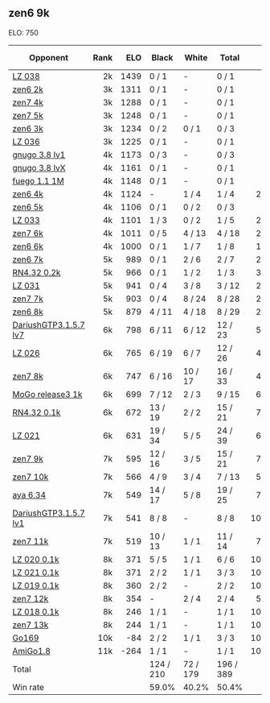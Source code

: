 ## zen6 9k ##

ELO: 750

Opponent | Rank | ELO | Black | White | Total | Win rate
---------|-----:|----:|-------|-------|-------|-------:
[LZ 038](LZ%20038.md) | 2k | 1439 | 0 / 1 | - | 0 / 1 | 0.0%
[zen6 2k](zen6%202k.md) | 3k | 1311 | 0 / 1 | - | 0 / 1 | 0.0%
[zen7 4k](zen7%204k.md) | 3k | 1288 | 0 / 1 | - | 0 / 1 | 0.0%
[zen7 5k](zen7%205k.md) | 3k | 1248 | 0 / 1 | - | 0 / 1 | 0.0%
[zen6 3k](zen6%203k.md) | 3k | 1234 | 0 / 2 | 0 / 1 | 0 / 3 | 0.0%
[LZ 036](LZ%20036.md) | 3k | 1225 | 0 / 1 | - | 0 / 1 | 0.0%
[gnugo 3.8 lv1](gnugo%203.8%20lv1.md) | 4k | 1173 | 0 / 3 | - | 0 / 3 | 0.0%
[gnugo 3.8 lvX](gnugo%203.8%20lvX.md) | 4k | 1161 | 0 / 1 | - | 0 / 1 | 0.0%
[fuego 1.1 1M](fuego%201.1%201M.md) | 4k | 1148 | 0 / 1 | - | 0 / 1 | 0.0%
[zen6 4k](zen6%204k.md) | 4k | 1124 | - | 1 / 4 | 1 / 4 | 25.0%
[zen6 5k](zen6%205k.md) | 4k | 1106 | 0 / 1 | 0 / 2 | 0 / 3 | 0.0%
[LZ 033](LZ%20033.md) | 4k | 1101 | 1 / 3 | 0 / 2 | 1 / 5 | 20.0%
[zen7 6k](zen7%206k.md) | 4k | 1011 | 0 / 5 | 4 / 13 | 4 / 18 | 22.2%
[zen6 6k](zen6%206k.md) | 4k | 1000 | 0 / 1 | 1 / 7 | 1 / 8 | 12.5%
[zen6 7k](zen6%207k.md) | 5k | 989 | 0 / 1 | 2 / 6 | 2 / 7 | 28.6%
[RN4.32 0.2k](RN4.32%200.2k.md) | 5k | 966 | 0 / 1 | 1 / 2 | 1 / 3 | 33.3%
[LZ 031](LZ%20031.md) | 5k | 941 | 0 / 4 | 3 / 8 | 3 / 12 | 25.0%
[zen7 7k](zen7%207k.md) | 5k | 903 | 0 / 4 | 8 / 24 | 8 / 28 | 28.6%
[zen6 8k](zen6%208k.md) | 5k | 879 | 4 / 11 | 4 / 18 | 8 / 29 | 27.6%
[DariushGTP3.1.5.7 lv7](DariushGTP3.1.5.7%20lv7.md) | 6k | 798 | 6 / 11 | 6 / 12 | 12 / 23 | 52.2%
[LZ 026](LZ%20026.md) | 6k | 765 | 6 / 19 | 6 / 7 | 12 / 26 | 46.2%
[zen7 8k](zen7%208k.md) | 6k | 747 | 6 / 16 | 10 / 17 | 16 / 33 | 48.5%
[MoGo release3 1k](MoGo%20release3%201k.md) | 6k | 699 | 7 / 12 | 2 / 3 | 9 / 15 | 60.0%
[RN4.32 0.1k](RN4.32%200.1k.md) | 6k | 672 | 13 / 19 | 2 / 2 | 15 / 21 | 71.4%
[LZ 021](LZ%20021.md) | 6k | 631 | 19 / 34 | 5 / 5 | 24 / 39 | 61.5%
[zen7 9k](zen7%209k.md) | 7k | 595 | 12 / 16 | 3 / 5 | 15 / 21 | 71.4%
[zen7 10k](zen7%2010k.md) | 7k | 566 | 4 / 9 | 3 / 4 | 7 / 13 | 53.8%
[aya 6.34](aya%206.34.md) | 7k | 549 | 14 / 17 | 5 / 8 | 19 / 25 | 76.0%
[DariushGTP3.1.5.7 lv1](DariushGTP3.1.5.7%20lv1.md) | 7k | 541 | 8 / 8 | - | 8 / 8 | 100.0%
[zen7 11k](zen7%2011k.md) | 7k | 519 | 10 / 13 | 1 / 1 | 11 / 14 | 78.6%
[LZ 020 0.1k](LZ%20020%200.1k.md) | 8k | 371 | 5 / 5 | 1 / 1 | 6 / 6 | 100.0%
[LZ 021 0.1k](LZ%20021%200.1k.md) | 8k | 371 | 2 / 2 | 1 / 1 | 3 / 3 | 100.0%
[LZ 019 0.1k](LZ%20019%200.1k.md) | 8k | 360 | 2 / 2 | - | 2 / 2 | 100.0%
[zen7 12k](zen7%2012k.md) | 8k | 354 | - | 2 / 4 | 2 / 4 | 50.0%
[LZ 018 0.1k](LZ%20018%200.1k.md) | 8k | 246 | 1 / 1 | - | 1 / 1 | 100.0%
[zen7 13k](zen7%2013k.md) | 8k | 244 | 1 / 1 | - | 1 / 1 | 100.0%
[Go169](Go169.md) | 10k | -84 | 2 / 2 | 1 / 1 | 3 / 3 | 100.0%
[AmiGo1.8](AmiGo1.8.md) | 11k | -264 | 1 / 1 | - | 1 / 1 | 100.0%
Total | | | 124 / 210 | 72 / 179 | 196 / 389 | 
Win rate| | | 59.0% | 40.2% | 50.4% | 
